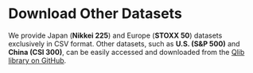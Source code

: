 # Download Other Datasets  

We provide Japan (**Nikkei 225**) and Europe (**STOXX 50**) datasets exclusively in CSV format. Other datasets, such as **U.S. (S&P 500)** and **China (CSI 300)**, can be easily accessed and downloaded from the [Qlib library on GitHub](https://github.com/microsoft/qlib).
